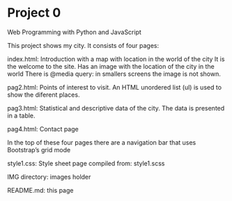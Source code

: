 # Project 0

Web Programming with Python and JavaScript

This project shows my city.
It consists of four pages:

index.html:	Introduction with a map with location in the world of the city
  It is the welcome to the site. Has an image with the location of the city in the world
  There is @media query: in smallers screens the image is not shown.
  
pag2.html:	Points of interest to visit.
  An HTML unordered list (ul) is used to show the diferent places.
  
pag3.html:	Statistical and descriptive data of the city.
  The data is presented in a table.
  
pag4.html:	Contact page

In the top of these four pages there are  a navigation bar that uses Bootstrap’s grid mode 

style1.css:	Style sheet page compiled from:
style1.scss

IMG directory: images holder

README.md:	this page

